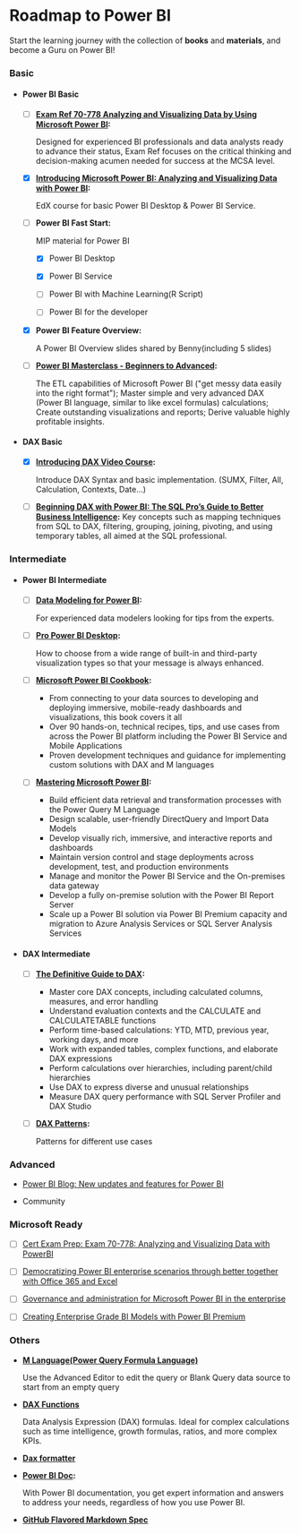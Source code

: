 # Roadmap to Power BI 

Start the learning journey with the collection of **books** and **materials**, and become a Guru on Power BI!

### Basic


 
* #### Power BI Basic

    * [ ] **[Exam Ref 70-778 Analyzing and Visualizing Data by Using Microsoft Power BI](https://www.safaribooksonline.com/library/view/exam-ref-70-778/9780134857817/):** 

        Designed for experienced BI professionals and data analysts ready to advance their status, Exam Ref focuses on the critical thinking and decision-making acumen needed for success at the MCSA level.  

    * [x] **[Introducing Microsoft Power BI: Analyzing and Visualizing Data with Power BI](https://courses.edx.org/courses/course-v1:Microsoft+DAT207x+2T2018/course/):** 
    
        EdX course for basic Power BI Desktop & Power BI Service. 

    * [ ] **Power BI Fast Start:** 

        MIP material for Power BI 
        * [x] Power BI Desktop

        * [x] Power BI Service
        
        * [ ] Power BI with Machine Learning(R Script)
        
        * [ ] Power BI for the developer
  
    * [x] **Power BI Feature Overview:** 
    
        A Power BI Overview slides shared by Benny(including 5 slides)

    * [ ] **[Power BI Masterclass - Beginners to Advanced](https://www.safaribooksonline.com/videos/power-bi-masterclass/9781789533095):** 
    
        The ETL capabilities of Microsoft Power BI ("get messy data easily into the right format"); Master simple and very advanced DAX (Power BI language, similar to like excel formulas) calculations; Create outstanding visualizations and reports; Derive valuable highly profitable insights.   


* #### DAX Basic

    * [x] **[Introducing DAX Video Course](https://www.sqlbi.com/p/introducing-dax-video-course/):** 

        Introduce DAX Syntax and basic implementation. (SUMX, Filter, All, Calculation, Contexts, Date...)

    * [ ] **[Beginning DAX with Power BI: The SQL Pro’s Guide to Better Business Intelligence](https://www.safaribooksonline.com/library/view/beginning-dax-with/9781484234778/):**
        Key concepts such as mapping techniques from SQL to DAX, filtering, grouping, joining, pivoting, and using temporary tables, all aimed at the SQL professional. 


### Intermediate

* #### Power BI Intermediate

    * [ ] **[Data Modeling for Power BI](https://www.safaribooksonline.com/library/view/analyzing-data-with/9781509302833/):**

        For experienced data modelers looking for tips from the experts.

    * [ ] **[Pro Power BI Desktop](https://www.safaribooksonline.com/library/view/pro-power-bi/9781484232101/):**

        How to choose from a wide range of built-in and third-party visualization types so that your message is always enhanced. 

    * [ ] **[Microsoft Power BI Cookbook](https://www.safaribooksonline.com/library/view/microsoft-power-bi/9781788290142/):**

        * From connecting to your data sources to developing and deploying immersive, mobile-ready dashboards and visualizations, this book covers it all
        * Over 90 hands-on, technical recipes, tips, and use cases from across the Power BI platform including the Power BI Service and Mobile Applications
        * Proven development techniques and guidance for implementing custom solutions with DAX and M languages

    * [ ] **[Mastering Microsoft Power BI](https://www.safaribooksonline.com/library/view/mastering-microsoft-power/9781788297233/):**
        * Build efficient data retrieval and transformation processes with the Power Query M Language
        * Design scalable, user-friendly DirectQuery and Import Data Models
        * Develop visually rich, immersive, and interactive reports and dashboards
        * Maintain version control and stage deployments across development, test, and production environments
        * Manage and monitor the Power BI Service and the On-premises data gateway
        * Develop a fully on-premise solution with the Power BI Report Server
        * Scale up a Power BI solution via Power BI Premium capacity and migration to Azure Analysis Services or SQL Server Analysis Services


* #### DAX Intermediate
  
    * [ ] **[The Definitive Guide to DAX](https://www.safaribooksonline.com/library/view/the-definitive-guide/9780735698383/):**

        * Master core DAX concepts, including calculated columns, measures, and error handling
        * Understand evaluation contexts and the CALCULATE and CALCULATETABLE functions
        * Perform time-based calculations: YTD, MTD, previous year, working days, and more
        * Work with expanded tables, complex functions, and elaborate DAX expressions
        * Perform calculations over hierarchies, including parent/child hierarchies
        * Use DAX to express diverse and unusual relationships
        * Measure DAX query performance with SQL Server Profiler and DAX Studio

    * [ ] **[DAX Patterns](https://www.daxpatterns.com/patterns/):**

        Patterns for different use cases

### Advanced

* [Power BI Blog: New updates and features for Power BI](https://powerbi.microsoft.com/en-us/blog/)

* Community

### Microsoft Ready

* [ ] [Cert Exam Prep: Exam 70-778: Analyzing and Visualizing Data with PowerBI](https://content.microsoftready.com/fy18q3/session/PRO-CRT303)

* [ ] [Democratizing Power BI enterprise scenarios through better together with Office 365 and Excel](https://content.microsoftready.com/fy18q3/session/MW-BI308)

* [ ] [Governance and administration for Microsoft Power BI in the enterprise](https://content.microsoftready.com/fy18q3/session/MW-BI304)

* [ ] [Creating Enterprise Grade BI Models with Power BI Premium ](https://content.microsoftready.com/fy18q3/session/MW-BI310)

### Others

* **[M Language(Power Query Formula Language)](https://msdn.microsoft.com/library/Mt253322?ui=en-US&rs=en-IN&ad=IN)**

    Use the Advanced Editor to edit the query or Blank Query data source to start from an empty query

* **[DAX Functions](https://msdn.microsoft.com/query-bi/dax/dax-function-reference)**

    Data Analysis Expression (DAX) formulas. Ideal for complex calculations such as time intelligence, growth formulas, ratios, and more complex KPIs.

* **[Dax formatter](https://Daxformatter.com)**

* **[Power BI Doc](https://docs.microsoft.com/zh-cn/power-bi/):** 
    
     With Power BI documentation, you get expert information and answers to address your needs, regardless of how you use Power BI.  

* **[GitHub Flavored Markdown Spec](https://github.github.com/gfm/)**